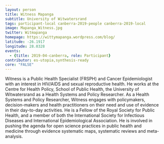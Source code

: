```yaml
---
layout: person
title: Witness Mapanga
subtitle: University of Witwatersrand
tags: participant-local canberra-2019-people canberra-2019-local
image: Mapanga_Witness.jpg
twitter: Witmapanga
homepage: https://wittymapanga.wordpress.com/blog/
latitude: -26.1917
longitude: 28.0328
events:
  - {title: 2019-04-canberra, role: Participant}
contributor: es-utopia,synthesis-ready
core: "FALSE"
---
```

Witness is a Public Health Specialist (FRSPH) and Cancer Epidemiologist with an interest in HIV/AIDS and sexual reproductive health. He works at the Centre for Health Policy, School of Public Health, the University of Witwatersrand as a Health Systems and Policy Researcher. As a Health Systems and Policy Researcher, Witness engages with policymakers, decision-makers and health practitioners on their need and use of evidence in their day-to-day activities. He is a Fellow of the Royal Society for Public Health, and a member of both the International Society for Infectious Diseases and International Epidemiological Association. He is involved in pushing the agenda for open science practices in public health and medicine through evidence systematic maps, systematic reviews and meta-analysis.
